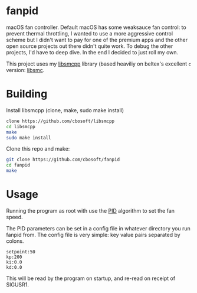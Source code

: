 # fanpid

macOS fan controller. Default macOS has some weaksauce fan control: to prevent
thermal throttling, I wanted to use a more aggressive control scheme but I
didn't want to pay for one of the premium apps and the other open source
projects out there didn't quite work. To debug the other projects, I'd have to
deep dive. In the end I decided to just roll my own.

This project uses my [libsmcpp](https://github.com/cbosoft/libsmcpp) library
(based heaviliy on beltex's excellent `c` version:
[libsmc](https://github.com/beltex/libsmc).

# Building

Install libsmcpp (clone, make, sudo make install)
```bash
clone https://github.com/cbosoft/libsmcpp
cd libsmcpp
make
sudo make install
```

Clone this repo and make:
```bash
git clone https://github.com/cbosoft/fanpid
cd fanpid
make
```

# Usage


Running the program as root with use the
[PID](https://en.wikipedia.org/wiki/PID_controller) algorithm to set the fan speed.

The PID parameters can be set in a config file in whatever directory you run
fanpid from. The config file is very simple: key value pairs separated by
colons.

```
setpoint:50
kp:200
ki:0.0
kd:0.0
```

This will be read by the program on startup, and re-read on receipt of SIGUSR1.
